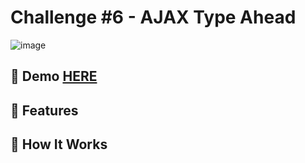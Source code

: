 # Challenge #6 - AJAX Type Ahead
![image](https://github.com/user-attachments/assets/ab27ac6f-2db6-4a54-925e-7831fc7d9908)

## 📸 Demo [HERE](https://hmothershed.github.io/JavaScript30/06-AJAX-Type-Ahead/)

## 🚀 Features

## 🔧 How It Works
